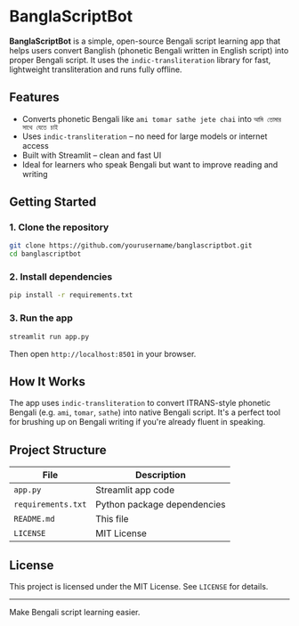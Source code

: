 # BanglaScriptBot

**BanglaScriptBot** is a simple, open-source Bengali script learning app that helps users convert Banglish (phonetic Bengali written in English script) into proper Bengali script. It uses the `indic-transliteration` library for fast, lightweight transliteration and runs fully offline.

## Features

- Converts phonetic Bengali like `ami tomar sathe jete chai` into `আমি তোমার সাথে যেতে চাই`
- Uses `indic-transliteration` – no need for large models or internet access
- Built with Streamlit – clean and fast UI
- Ideal for learners who speak Bengali but want to improve reading and writing

## Getting Started

### 1. Clone the repository
```bash
git clone https://github.com/yourusername/banglascriptbot.git
cd banglascriptbot
```

### 2. Install dependencies
```bash
pip install -r requirements.txt
```

### 3. Run the app
```bash
streamlit run app.py
```

Then open `http://localhost:8501` in your browser.

## How It Works

The app uses `indic-transliteration` to convert ITRANS-style phonetic Bengali (e.g. `ami`, `tomar`, `sathe`) into native Bengali script. It's a perfect tool for brushing up on Bengali writing if you're already fluent in speaking.

## Project Structure

| File | Description |
|------|-------------|
| `app.py` | Streamlit app code |
| `requirements.txt` | Python package dependencies |
| `README.md` | This file |
| `LICENSE` | MIT License |

## License

This project is licensed under the MIT License. See `LICENSE` for details.

---

Make Bengali script learning easier.
